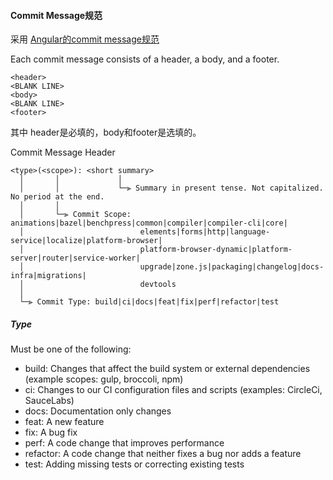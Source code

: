 #### Commit Message规范
采用 <a href="https://github.com/angular/angular/blob/main/CONTRIBUTING.md#commit">Angular的commit message规范</a>

Each commit message consists of a header, a body, and a footer.

```
<header>
<BLANK LINE>
<body>
<BLANK LINE>
<footer>
```

其中 header是必填的，body和footer是选填的。

Commit Message Header

```
<type>(<scope>): <short summary>
  │       │             │
  │       │             └─⫸ Summary in present tense. Not capitalized. No period at the end.
  │       │
  │       └─⫸ Commit Scope: animations|bazel|benchpress|common|compiler|compiler-cli|core|
  │                          elements|forms|http|language-service|localize|platform-browser|
  │                          platform-browser-dynamic|platform-server|router|service-worker|
  │                          upgrade|zone.js|packaging|changelog|docs-infra|migrations|
  │                          devtools
  │
  └─⫸ Commit Type: build|ci|docs|feat|fix|perf|refactor|test
```
##### Type

  Must be one of the following:

  - build: Changes that affect the build system or external dependencies (example scopes: gulp, broccoli, npm)
  - ci: Changes to our CI configuration files and scripts (examples: CircleCi, SauceLabs)
  - docs: Documentation only changes
  - feat: A new feature
  - fix: A bug fix
  - perf: A code change that improves performance
  - refactor: A code change that neither fixes a bug nor adds a feature
  - test: Adding missing tests or correcting existing tests


